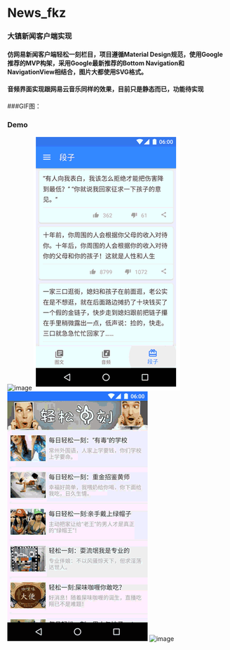 # News_fkz
### 大镇新闻客户端实现
#### 仿网易新闻客户端轻松一刻栏目，项目遵循Material Design规范，使用Google推荐的MVP构架，采用Google最新推荐的Bottom Navigation和NavigationView相结合，图片大都使用SVG格式。
#### 音频界面实现跟网易云音乐同样的效果，目前只是静态而已，功能待实现 <br>
###GIF图：<br>

### Demo
![image](https://github.com/fkzdaz/News_fkz/raw/master/GIF/demo04.gif)
![image](https://github.com/fkzdaz/News_fkz/raw/master/GIF/demo01.gif)
![image](https://github.com/fkzdaz/News_fkz/raw/master/GIF/demo02.gif)
![image](https://github.com/fkzdaz/News_fkz/raw/master/GIF/demo03.gif)






